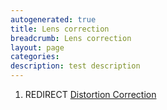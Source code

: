 ```yaml
---
autogenerated: true
title: Lens correction
breadcrumb: Lens correction
layout: page
categories: 
description: test description
---
```


1.  REDIRECT [Distortion Correction](Distortion_Correction "wikilink")
